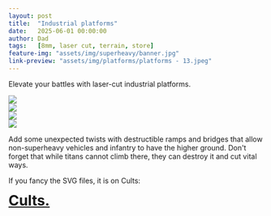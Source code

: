 ```yaml
---
layout: post
title:  "Industrial platforms"
date:   2025-06-01 00:00:00
author: Dad
tags:   [8mm, laser cut, terrain, store]
feature-img: "assets/img/superheavy/banner.jpg"
link-preview: "assets/img/platforms/platforms - 13.jpeg"
---
```


Elevate your battles with laser-cut industrial platforms. 
<div class="row">
  <div class="col-1-2">
    <img src="{{ site.baseurl }}/assets/img/platforms/platforms - 2.jpeg"/>
  </div>
  <div class="col-1-2">
    <img src="{{ site.baseurl }}/assets/img/platforms/platforms - 13.jpeg"/>
  </div>
</div>

<div class="row">
  <div class="col-1-2">
    <img src="{{ site.baseurl }}/assets/img/platforms/platforms - 8.jpeg"/>
  </div>
  <div class="col-1-2">
    <img src="{{ site.baseurl }}/assets/img/platforms/platforms - 16.jpeg"/>
  </div>
</div>

Add some unexpected twists with destructible ramps and bridges that allow non-superheavy vehicles and infantry to have the higher ground. Don't forget that while titans cannot climb there, they can destroy it and cut vital ways.

If you fancy the SVG files, it is on Cults:

<div class="row">
  <div class="col-1-2 centered" style="font-weight: bold; font-size: 200%">
    <a class="button" href="https://cults3d.com/en/users/adeptusdad/3d-models">Cults.</a>
  </div>
</div><!-- /.row -->
